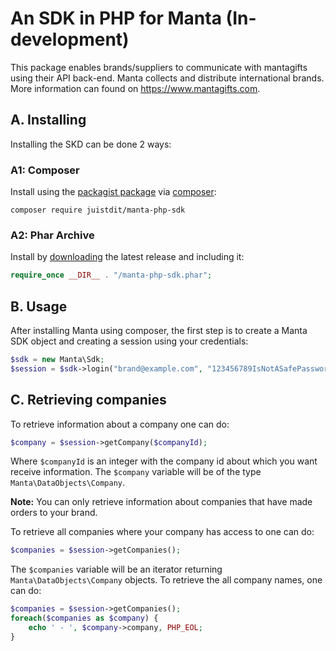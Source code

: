 # An SDK in PHP for Manta (In-development)

This package enables brands/suppliers to communicate with mantagifts using their API back-end.  Manta collects and distribute international brands. More information can found on <https://www.mantagifts.com>.

## A. Installing
Installing the SKD can be done 2 ways:

### A1: Composer

Install using the [packagist package](https://packagist.org/packages/juistdit/manta-php-sdk) 
via [composer](https://getcomposer.org/):

```
composer require juistdit/manta-php-sdk
```

### A2: Phar Archive
Install by [downloading](https://github.com/juistdit/manta-php-sdk/releases) the latest release and including it:
```php
require_once __DIR__ . "/manta-php-sdk.phar";
```

## B. Usage

After installing Manta using composer, the first step is to create a Manta SDK object and creating a session using your credentials:

```php
$sdk = new Manta\Sdk;
$session = $sdk->login("brand@example.com", "123456789IsNotASafePassword");
```

## C. Retrieving companies

To retrieve information about a company one can do:
```php
$company = $session->getCompany($companyId);
```
Where `$companyId` is an integer with the company id about which you want receive information. The `$company` variable will be of the type `Manta\DataObjects\Company`.

**Note:** You can only retrieve information about companies that have made orders to your brand.

To retrieve all companies where your company has access to one can do:
```php
$companies = $session->getCompanies();
```
The `$companies` variable will be an iterator returning `Manta\DataObjects\Company` objects. To retrieve the all company names, one can do:
```php
$companies = $session->getCompanies();
foreach($companies as $company) {
	echo ' - ', $company->company, PHP_EOL;
}
```
